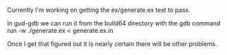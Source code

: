 Currently I'm working on getting the ex/generate.ex test to pass. 

In gud-gdb we can run it from the build64 directory with the gdb command 
    run -w ./generate.ex < generate.ex.in
    
Once I get that figured out it is nearly certain there will be other
problems.

